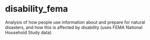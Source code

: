 # disability_fema
Analysis of how people use information about and prepare for natural disasters, and how this is affected by disability (uses FEMA National Household Study data)
